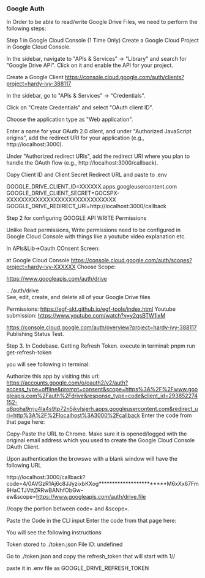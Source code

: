 ### Google Auth
In Order to be able to read/write Google Drive Files, we need to perform the following steps:

Step 1 in Google Cloud Console (1 Time Only)
Create a Google Cloud Project in Google Cloud Console.

In the sidebar, navigate to "APIs & Services" -> "Library" and search for "Google Drive API". Click on it and enable the API for your project.

Create a Google Client
https://console.cloud.google.com/auth/clients?project=hardy-ivy-388117


In the sidebar, go to "APIs & Services" -> "Credentials".

Click on "Create Credentials" and select "OAuth client ID".

Choose the application type as "Web application".

Enter a name for your OAuth 2.0 client, and under "Authorized JavaScript origins", add the redirect URI for your application 
(e.g., http://localhost:3000).

Under "Authorized redirect URIs", add the redirect URI where you plan to handle the OAuth flow (e.g., http://localhost:3000/callback).


Copy Client ID and Client Secret Redirect URL and paste to .env

GOOGLE_DRIVE_CLIENT_ID=XXXXXX.apps.googleusercontent.com
GOOGLE_DRIVE_CLIENT_SECRET=GOCSPX-XXXXXXXXXXXXXXXXXXXXXXXXXXXXXX
GOOGLE_DRIVE_REDIRECT_URI=http://localhost:3000/callback

Step 2 for configuring GOOGLE API WRITE Permissions

Unlike Read permissions, Write permissions need to be configured in Google Cloud Console with things like a youtube video explanation etc.

In APIs&Lib->Oauth COnsent Screen:

at 
Google Cloud Console
https://console.cloud.google.com/auth/scopes?project=hardy-ivy-XXXXXX
Choose Scope:

https://www.googleapis.com/auth/drive

.../auth/drive	
See, edit, create, and delete all of your Google Drive files

Permissions:
https://egf-skt.github.io/egf-tools/index.html
Youtube submission:
https://www.youtube.com/watch?v=y2qsBTW1ixM


https://console.cloud.google.com/auth/overview?project=hardy-ivy-388117
Publishing Status 
Test.



Step 3. In Codebase. Getting Refresh Token.
execute in terminal: pnpm run get-refresh-token


you will see following in terminal:


Authorize this app by visiting this url: https://accounts.google.com/o/oauth2/v2/auth?access_type=offline&prompt=consent&scope=https%3A%2F%2Fwww.googleapis.com%2Fauth%2Fdrive&response_type=code&client_id=293852274152-q8poha9rrju4la4s9tp72n5jkvlsjerh.apps.googleusercontent.com&redirect_uri=http%3A%2F%2Flocalhost%3A3000%2Fcallback
Enter the code from that page here:



Copy-Paste the URL to Chrome. Make sure it is opened/logged with the original email address which you used to create the Google Cloud Console OAuth Client.

Upon authentication the browswe with a blank window will have the following URL

http://localhost:3000/callback?code=4/0AVGzR1Aj6c8JJyzixbKXog************************M6xXx67Fm9HaCTJVttZRRwBANhfObGw-ew&scope=https://www.googleapis.com/auth/drive.file

//copy the portion between code= and &scope=.

Paste the Code in the CLI input 
Enter the code from that page here:

You will see the following instructions

Token stored to ./token.json
File ID: undefined


Go to ./token.json and copy the refresh_token that will start with 1//

paste it in .env file as GOOGLE_DRIVE_REFRESH_TOKEN

